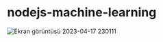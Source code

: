 # nodejs-machine-learning

![Ekran görüntüsü 2023-04-17 230111](https://user-images.githubusercontent.com/62982765/232597443-0c408769-6227-4a54-8d8e-57710688e38f.png)
